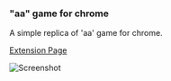 ### "aa" game for chrome

A simple replica of 'aa' game for chrome.

[Extension Page](https://chrome.google.com/webstore/detail/aa-throw-pins-precisely/aphljdjhdgebedmecmhngifnnhenboao)

![Screenshot](https://lh3.googleusercontent.com/Y2PDExuXCf0wGm9hPVjK7TotpIaRW53vilmd-J71vmBL2h7Uk8sK7qCg8KJtTyD7MQ8r1zmjxkw-Ld41zNlhOv7LYJk=w640-h400-e365-rj-sc0x00ffffff)
